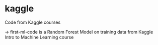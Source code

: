 # kaggle
Code from Kaggle courses

-> first-ml-code is a Random Forest Model on training data from Kaggle Intro to Machine Learning course
